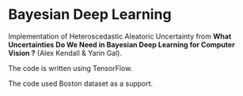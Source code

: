 # Bayesian Deep Learning

Implementation of Heteroscedastic Aleatoric Uncertainty from 
**What Uncertainties Do We Need in Bayesian Deep Learning 
for Computer Vision ?** (Alex Kendall & Yarin Gal). 

The code is written using TensorFlow.

The code used Boston dataset as a support. 